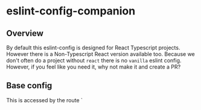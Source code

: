 # eslint-config-companion

## Overview

By default this eslint-config is designed for React Typescript projects. However there is a Non-Typescript React version available too. Because we don't often do a project without `react` there is no `vanilla` eslint config. However, if you feel like you need it, why not make it and create a PR?

## Base config

This is accessed by the route `
